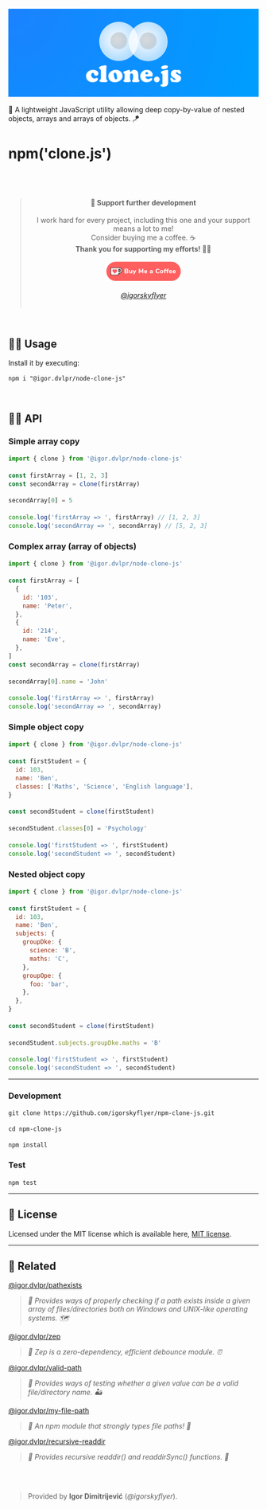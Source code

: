 ![clone.js](https://github.com/igorskyflyer/npm-clone-js/raw/main/assets/clone.js.png)

🧬 A lightweight JavaScript utility allowing deep copy-by-value of nested objects, arrays and arrays of objects. 🪁

# npm('clone.js')

<br>
<br>

<div align="center">
	<blockquote>
		<h4>💖 Support further development</h4>
		<span>I work hard for every project, including this one and your support means a lot to me!
		<br>
		Consider buying me a coffee. ☕
		<br>
		<strong>Thank you for supporting my efforts! 🙏😊</strong></span>
		<br>
		<br>
		<a href="https://ko-fi.com/igorskyflyer" target="_blank"><img src="https://raw.githubusercontent.com/igorskyflyer/igorskyflyer/main/assets/ko-fi.png" alt="Donate to igorskyflyer" width="150"></a>
		<br>
		<br>
		<a href="https://github.com/igorskyflyer"><em>@igorskyflyer</em></a>
		<br>
		<br>
	</blockquote>
</div>

<br>

## 🕵🏼 Usage

Install it by executing:

```shell
npm i "@igor.dvlpr/node-clone-js"
```

<br>

## 🤹🏼 API


### Simple array copy

```javascript
import { clone } from '@igor.dvlpr/node-clone-js'

const firstArray = [1, 2, 3]
const secondArray = clone(firstArray)

secondArray[0] = 5

console.log('firstArray => ', firstArray) // [1, 2, 3]
console.log('secondArray => ', secondArray) // [5, 2, 3]
```

### Complex array (array of objects)

```javascript
import { clone } from '@igor.dvlpr/node-clone-js'

const firstArray = [
  {
    id: '103',
    name: 'Peter',
  },
  {
    id: '214',
    name: 'Eve',
  },
]
const secondArray = clone(firstArray)

secondArray[0].name = 'John'

console.log('firstArray => ', firstArray)
console.log('secondArray => ', secondArray)
```

### Simple object copy

```javascript
import { clone } from '@igor.dvlpr/node-clone-js'

const firstStudent = {
  id: 103,
  name: 'Ben',
  classes: ['Maths', 'Science', 'English language'],
}

const secondStudent = clone(firstStudent)

secondStudent.classes[0] = 'Psychology'

console.log('firstStudent => ', firstStudent)
console.log('secondStudent => ', secondStudent)
```

### Nested object copy

```javascript
import { clone } from '@igor.dvlpr/node-clone-js'

const firstStudent = {
  id: 103,
  name: 'Ben',
  subjects: {
    groupDke: {
      science: 'B',
      maths: 'C',
    },
    groupOpe: {
      foo: 'bar',
    },
  },
}

const secondStudent = clone(firstStudent)

secondStudent.subjects.groupDke.maths = 'B'

console.log('firstStudent => ', firstStudent)
console.log('secondStudent => ', secondStudent)
```

---

### Development

```shell
git clone https://github.com/igorskyflyer/npm-clone-js.git

cd npm-clone-js

npm install
```

### Test

```shell
npm test
```

---

## 🪪 License

Licensed under the MIT license which is available here, [MIT license](https://github.com/igorskyflyer/npm-clone-js/blob/main/LICENSE).

---

## 🧬 Related

[@igor.dvlpr/pathexists](https://www.npmjs.com/package/@igor.dvlpr/pathexists)

> _🧲 Provides ways of properly checking if a path exists inside a given array of files/directories both on Windows and UNIX-like operating systems. 🗺_

[@igor.dvlpr/zep](https://www.npmjs.com/package/@igor.dvlpr/zep)

> _🧠 Zep is a zero-dependency, efficient debounce module. ⏰_

[@igor.dvlpr/valid-path](https://www.npmjs.com/package/@igor.dvlpr/valid-path)

> _🧰 Provides ways of testing whether a given value can be a valid file/directory name. 🏜_

[@igor.dvlpr/my-file-path](https://www.npmjs.com/package/@igor.dvlpr/my-file-path)

> _🌟 An npm module that strongly types file paths! 🥊_

[@igor.dvlpr/recursive-readdir](https://www.npmjs.com/package/@igor.dvlpr/recursive-readdir)

> _📖 Provides recursive readdir() and readdirSync() functions. 📁_

<br>
<br>

>
> Provided by **Igor Dimitrijević** (*@igorskyflyer*).
>
